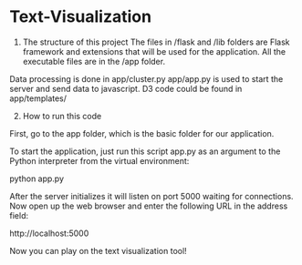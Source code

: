 # Text-Visualization

1. The structure of this project
The files in /flask and /lib folders are Flask framework and extensions that will be used for the application. All the executable files are in the /app folder.

Data processing is done in app/cluster.py
app/app.py is used to start the server and send data to javascript.
D3 code could be found in app/templates/

2. How to run this code

First, go to the app folder, which is the basic folder for our application.

To start the application, just run this script app.py as an argument to the Python interpreter from the virtual environment:

python app.py

After the server initializes it will listen on port 5000 waiting for connections. Now open up the web browser and enter the following URL in the address field:

http://localhost:5000

Now you can play on the text visualization tool!
